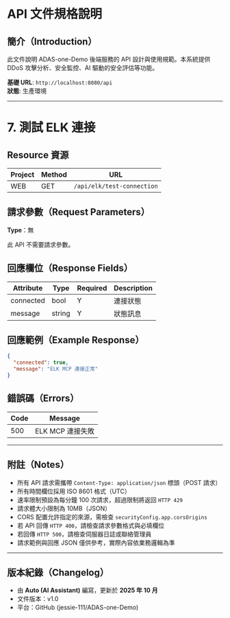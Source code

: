 # API 文件規格說明

## **簡介（Introduction）**

此文件說明 ADAS-one-Demo 後端服務的 API 設計與使用規範。本系統提供 DDoS 攻擊分析、安全監控、AI 驅動的安全評估等功能。

**基礎 URL**: `http://localhost:8080/api`  
**狀態**: 生產環境

---

# 7. 測試 ELK 連接

## **Resource 資源**

| Project | Method | URL |
|----------|---------|-----|
| WEB | GET | `/api/elk/test-connection` |

## **請求參數（Request Parameters）**

**Type**：無

此 API 不需要請求參數。

## **回應欄位（Response Fields）**

| Attribute | Type | Required | Description |
|------------|------|-----------|--------------|
| connected | bool | Y | 連接狀態 |
| message | string | Y | 狀態訊息 |

## **回應範例（Example Response）**

```json
{
  "connected": true,
  "message": "ELK MCP 連接正常"
}
```

## **錯誤碼（Errors）**

| Code | Message |
|------|----------|
| 500 | ELK MCP 連接失敗 |

---

## **附註（Notes）**

- 所有 API 請求需攜帶 `Content-Type: application/json` 標頭（POST 請求）
- 所有時間欄位採用 ISO 8601 格式（UTC）
- 速率限制預設為每分鐘 100 次請求，超過限制將返回 `HTTP 429`
- 請求體大小限制為 10MB（JSON）
- CORS 配置允許指定的來源，需檢查 `securityConfig.app.corsOrigins`
- 若 API 回傳 `HTTP 400`，請檢查請求參數格式與必填欄位
- 若回傳 `HTTP 500`，請檢查伺服器日誌或聯絡管理員
- 請求範例與回應 JSON 僅供參考，實際內容依業務邏輯為準

---

## **版本紀錄（Changelog）**

- 由 **Auto (AI Assistant)** 編寫，更新於 **2025 年 10 月**
- 文件版本：v1.0
- 平台：GitHub (jessie-111/ADAS-one-Demo)
